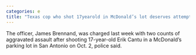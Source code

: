```yaml
---
categories: e
title: "Texas cop who shot 17yearold in McDonald’s lot deserves attempted murder charge teen’s family says"
---
```

The officer, James Brennand, was charged last week with two counts of aggravated assault after shooting 17-year-old Erik Cantu in a McDonald’s parking lot in San Antonio on Oct. 2, police said.